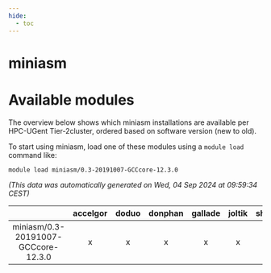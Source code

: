 ```yaml
---
hide:
  - toc
---
```


miniasm
=======

# Available modules


The overview below shows which miniasm installations are available per HPC-UGent Tier-2cluster, ordered based on software version (new to old).

To start using miniasm, load one of these modules using a `module load` command like:

```shell
module load miniasm/0.3-20191007-GCCcore-12.3.0
```

*(This data was automatically generated on Wed, 04 Sep 2024 at 09:59:34 CEST)*  

| |accelgor|doduo|donphan|gallade|joltik|shinx|skitty|
| :---: | :---: | :---: | :---: | :---: | :---: | :---: | :---: |
|miniasm/0.3-20191007-GCCcore-12.3.0|x|x|x|x|x|x|x|
